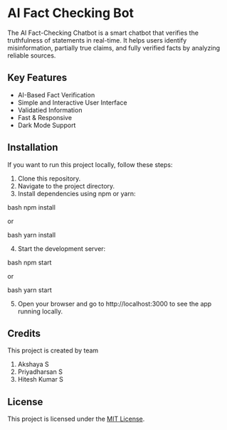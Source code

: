 # AI Fact Checking Bot

The AI Fact-Checking Chatbot is a smart chatbot that verifies the truthfulness of statements in real-time. It helps users identify misinformation, partially true claims, and fully verified facts by analyzing reliable sources.

## Key Features

- AI-Based Fact Verification 
- Simple and Interactive User Interface
- Validatied Information
- Fast & Responsive 
- Dark Mode Support 

## Installation

If you want to run this project locally, follow these steps:

1. Clone this repository.
2. Navigate to the project directory.
3. Install dependencies using npm or yarn:

bash
npm install


or

bash
yarn install


4. Start the development server:

bash
npm start


or

bash
yarn start


5. Open your browser and go to http://localhost:3000 to see the app running locally.

## Credits

This project is created by team 
1. Akshaya S
2. Priyadharsan S
3. Hitesh Kumar S

## License

This project is licensed under the [MIT License](LICENSE).